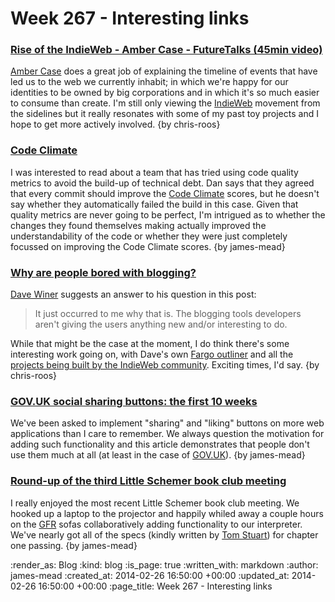 Week 267 - Interesting links
============================

### [Rise of the IndieWeb - Amber Case - FutureTalks (45min video)](http://www.youtube.com/watch?v=Au4bHb5twF4)

[Amber Case](http://caseorganic.com/) does a great job of explaining the timeline of events that have led us to the web we currently inhabit; in which we're happy for our identities to be owned by big corporations and in which it's so much easier to consume than create. I'm still only viewing the [IndieWeb](http://indiewebcamp.com/) movement from the sidelines but it really resonates with some of my past toy projects and I hope to get more actively involved. {by chris-roos}


### [Code Climate](http://dandemeyere.com/blog/code-climate)

I was interested to read about a team that has tried using code quality metrics to avoid the build-up of technical debt. Dan says that they agreed that every commit should improve the [Code Climate][] scores, but he doesn't say whether they automatically failed the build in this case. Given that quality metrics are never going to be perfect, I'm intrigued as to whether the changes they found themselves making actually improved the understandability of the code or whether they were just completely focussed on improving the Code Climate scores. {by james-mead}


### [Why are people bored with blogging?](http://scripting.com/2014/02/20/whyArePeopleBoredWithBlogging.html)

[Dave Winer](http://scripting.com/) suggests an answer to his question in this post:

> It just occurred to me why that is. The blogging tools developers aren't giving the users anything new and/or interesting to do. 

While that might be the case at the moment, I do think there's some interesting work going on, with Dave's own [Fargo outliner](http://fargo.io/docs/whatIsFargo.html) and all the [projects being built by the IndieWeb community](http://indiewebcamp.com/Projects). Exciting times, I'd say. {by chris-roos}


### [GOV.UK social sharing buttons: the first 10 weeks](https://insidegovuk.blog.gov.uk/2014/02/20/gov-uk-social-sharing-buttons-the-first-10-weeks/)

We've been asked to implement "sharing" and "liking" buttons on more web applications than I care to remember. We always question the motivation for adding such functionality and this article demonstrates that people don't use them much at all (at least in the case of [GOV.UK][]). {by james-mead}


### [Round-up of the third Little Schemer book club meeting](https://groups.google.com/d/msg/computationbook/ortjT-KcO4A/Ov9vXOCbNn8J)

I really enjoyed the most recent Little Schemer book club meeting. We hooked up a laptop to the projector and happily whiled away a couple hours on the [GFR][] sofas collaboratively adding functionality to our interpreter. We've nearly got all of the specs (kindly written by [Tom Stuart][]) for chapter one passing. {by james-mead}


[Code Climate]: https://codeclimate.com/
[GOV.UK]: https://www.gov.uk/
[Tom Stuart]: https://twitter.com/tomstuart
[GFR]: /

:render_as: Blog
:kind: blog
:is_page: true
:written_with: markdown
:author: james-mead
:created_at: 2014-02-26 16:50:00 +00:00
:updated_at: 2014-02-26 16:50:00 +00:00
:page_title: Week 267 - Interesting links
